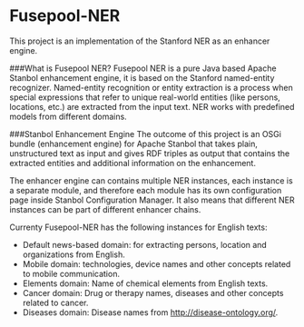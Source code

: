 Fusepool-NER
============

This project is an implementation of the Stanford NER as an enhancer engine.

###What is Fusepool NER?
Fusepool NER is a pure Java based Apache Stanbol enhancement engine, it is based on the Stanford named-entity recognizer. Named-entity recognition or entity extraction is a process when special expressions that refer to unique real-world entities (like persons, locations, etc.) are extracted from the input text. NER works with predefined models from different domains. 

###Stanbol Enhancement Engine
The outcome of this project is an OSGi bundle (enhancement engine) for Apache Stanbol that takes plain, unstructured text as input and gives RDF triples as output that contains the extracted entities and additional information on the enhancement.

The enhancer engine can contains multiple NER instances, each instance is a separate module, and therefore each module has its own configuration page inside Stanbol Configuration Manager. It also means that different NER instances can be part of different enhancer chains.

Currenty Fusepool-NER has the following instances for English texts:
* Default news-based domain: for extracting persons, location and organizations from English. 
* Mobile domain: technologies, device names and other concepts related to mobile communication.
* Elements domain: Name of chemical elements from English texts.
* Cancer domain: Drug or therapy names, diseases and other concepts related to cancer.
* Diseases domain: Disease names from http://disease-ontology.org/.
